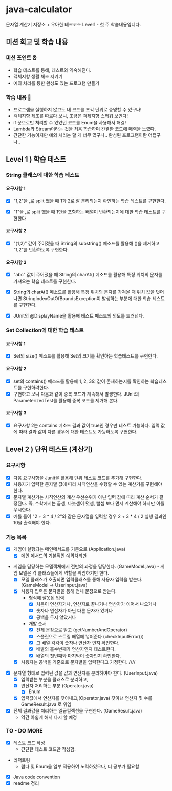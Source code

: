 # java-calculator
문자열 계산기 저장소 + 우아한 테크코스 Level1 - 첫 주 학습내용입니다.

## 미션 회고 및 학습 내용
### 미션 포인트 ⏰ 
   - 학습 테스트를 통해, 테스트와 익숙해진다.
   - 객체지향 생활 체조 지키기
   - 예외 처리를 통한 완성도 있는 프로그램 만들기
### 학습 내용 📖
   - 프로그램을 실행하지 않고도 내 코드를 조각 단위로 증명할 수 있구나!
   - 객체지향 체조를 따르다 보니, 조금은 객체지향 스러워 보인다!
   - if 문으로만 처리할 수 있었던 코드를 Enum을 사용해서 해결!
   - Lambda와 Stream이라는 것을 처음 학습하며 간결한 코드에 매력을 느꼈다.
   - 간단한 기능이지만 예외 처리는 할 게 너무 많구나.. 완성된 프로그램이란 어렵구나..



## Level 1 ) 학습 테스트

### String 클래스에 대한 학습 테스트

#### 요구사항 1

- [x] "1,2"을 ,로 split 했을 때 1과 2로 잘 분리되는지 확인하는 학습 테스트를 구현한다.

- [x] "1"을 ,로 split 했을 때 1만을 포함하는 배열이 반환되는지에 대한 학습 테스트를 구현한다

#### 요구사항 2

- [x] "(1,2)" 값이 주어졌을 때 String의 substring() 메소드를 활용해 ()을 제거하고 "1,2"를 반환하도록 구현한다.

#### 요구사항 3

- [x] "abc" 값이 주어졌을 때 String의 charAt() 메소드를 활용해 특정 위치의 문자를 가져오는 학습 테스트를 구현한다.

- [x] String의 charAt() 메소드를 활용해 특정 위치의 문자를 가져올 때 위치 값을 벗어나면 StringIndexOutOfBoundsException이 발생하는 부분에 대한 학습 테스트를 구현한다.

- [x] JUnit의 @DisplayName을 활용해 테스트 메소드의 의도를 드러낸다.

### Set Collection에 대한 학습 테스트

#### 요구사항 1

- [x] Set의 size() 메소드를 활용해 Set의 크기를 확인하는 학습테스트를 구현한다.

#### 요구사항 2 

- [x] set의 contains() 메소드를 활용해 1, 2, 3의 값이 존재하는지를 확인하는 학습테스트를 구현하려한다.
- [x] 구현하고 보니 다음과 같이 중복 코드가 계속해서 발생한다. JUnit의 ParameterizedTest를 활용해 중복 코드를 제거해 본다.
  
#### 요구사항 3

- [x] 요구사항 2는 contains 메소드 결과 값이 true인 경우만 테스트 가능하다. 입력 값에 따라 결과 값이 다른 경우에 대한 테스트도 가능하도록 구현한다.

## Level 2 ) 단위 테스트 (계산기)

### 요구사항

- [x] 다음 요구사항을 Junit을 활용해 단위 테스트 코드를 추가해 구현한다.
- [x] 사용자가 입력한 문자열 값에 따라 사칙연산을 수행할 수 있는 계산기를 구현해야 한다.
- [x] 문자열 계산기는 사칙연산의 계산 우선순위가 아닌 입력 값에 따라 계산 순서가 결정된다. 즉, 수학에서는 곱셈, 나눗셈이 덧셈, 뺄셈 보다 먼저 계산해야 하지만 이를 무시한다.
- [x] 예를 들어 "2 + 3 * 4 / 2"와 같은 문자열을 입력할 경우 2 + 3 * 4 / 2 실행 결과인 10을 출력해야 한다.

### 기능 목록

- [x] 게임이 실행되는 메인메서드를 기준으로 (Application.java)
    - [x] 메인 메서드의 기본적인 예외처리만
- 게임을 담당하는 모델객체에서 전반의 과정을 담당한다. (GameModel.java) - 게임 모델은 각 클래스들에게 역할을 위임하기만 한다.
    - [x] 모델 클래스가 호출되면 입력클래스를 통해 사용자 입력을 받는다. (GameModel -> UserInput.java)
    - [x] 사용자 입력은 문자열을 통해 전체 문장으로 받는다.
        - 형식에 잘못된 입력
            - [x] 처음이 연산자거나, 연산자로 끝나거나 연산자가 이어서 나오거나
            - [x] 숫자나 연산자가 아닌 다른 문자가 있거나
            - [x] 공백을 두지 않았거나
        - 개발 순서
            - [x] 전체 문장으로 받고 (getNumberAndOperator)
            - [x] 스플릿으로 스트링 배열에 넣어준다 (checkInputError())
            - [x] 그 배열 각각이 숫자나 연산자 인지 확인한다. 
            - [x] 배열의 홀수번째가 연산자인지 테스트한다.
            - [x] 배열의 첫번째와 마지막이 숫자인지 확인한다.
    - [x] 사용자는 공백을 기준으로 문자열을 입력한다고 가정한다. ////
- [x] 문자열 형태로 입력된 값을 값과 연산자를 분리하여야 한다. (UserInput.java)
    - [x] 입력받는 부분을 클래스로 분리하고, 
    - [x] 연산자 처리하는 부분 (Operator.java)
        - [x] Enum 
    - [x] 입력값에서 연산자를 찾아내고,(Operator.java) 찾아낸 연산자 및 수를 GameResult.java 로 위임
- [x] 전체 결과값을 처리하는 일급컬렉션을 구현한다. (GameResult.java)
    - 약간 아쉽게 해서 다시 할 예정
    
### TO - DO MORE

- [x] 테스트 코드 작성
    - 간단한 테스트 코드만 작성함.
- 리팩토링
    - 람다 및 Enum을 일부 적용하여 노력하였으나, 더 공부가 필요함
- [x] Java code convention
- [x] readme 정리